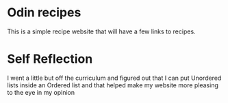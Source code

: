 # Odin recipes


This is a simple recipe website that will have a few links to recipes.

# Self Reflection

I went a little but off the curriculum and figured out that I can put Unordered lists inside an Ordered list and that helped make my website more pleasing to the eye in my opinion


